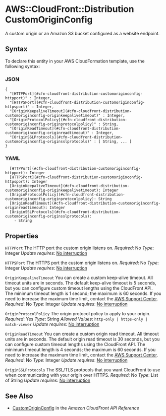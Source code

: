 # AWS::CloudFront::Distribution CustomOriginConfig<a name="aws-properties-cloudfront-distribution-customoriginconfig"></a>

A custom origin or an Amazon S3 bucket configured as a website endpoint\.

## Syntax<a name="aws-properties-cloudfront-distribution-customoriginconfig-syntax"></a>

To declare this entity in your AWS CloudFormation template, use the following syntax:

### JSON<a name="aws-properties-cloudfront-distribution-customoriginconfig-syntax.json"></a>

```
{
  "[HTTPPort](#cfn-cloudfront-distribution-customoriginconfig-httpport)" : Integer,
  "[HTTPSPort](#cfn-cloudfront-distribution-customoriginconfig-httpsport)" : Integer,
  "[OriginKeepaliveTimeout](#cfn-cloudfront-distribution-customoriginconfig-originkeepalivetimeout)" : Integer,
  "[OriginProtocolPolicy](#cfn-cloudfront-distribution-customoriginconfig-originprotocolpolicy)" : String,
  "[OriginReadTimeout](#cfn-cloudfront-distribution-customoriginconfig-originreadtimeout)" : Integer,
  "[OriginSSLProtocols](#cfn-cloudfront-distribution-customoriginconfig-originsslprotocols)" : [ String, ... ]
}
```

### YAML<a name="aws-properties-cloudfront-distribution-customoriginconfig-syntax.yaml"></a>

```
  [HTTPPort](#cfn-cloudfront-distribution-customoriginconfig-httpport): Integer
  [HTTPSPort](#cfn-cloudfront-distribution-customoriginconfig-httpsport): Integer
  [OriginKeepaliveTimeout](#cfn-cloudfront-distribution-customoriginconfig-originkeepalivetimeout): Integer
  [OriginProtocolPolicy](#cfn-cloudfront-distribution-customoriginconfig-originprotocolpolicy): String
  [OriginReadTimeout](#cfn-cloudfront-distribution-customoriginconfig-originreadtimeout): Integer
  [OriginSSLProtocols](#cfn-cloudfront-distribution-customoriginconfig-originsslprotocols):
    - String
```

## Properties<a name="aws-properties-cloudfront-distribution-customoriginconfig-properties"></a>

`HTTPPort`  <a name="cfn-cloudfront-distribution-customoriginconfig-httpport"></a>
The HTTP port the custom origin listens on\.
*Required*: No
*Type*: Integer
*Update requires*: [No interruption](https://docs.aws.amazon.com/AWSCloudFormation/latest/UserGuide/using-cfn-updating-stacks-update-behaviors.html#update-no-interrupt)

`HTTPSPort`  <a name="cfn-cloudfront-distribution-customoriginconfig-httpsport"></a>
The HTTPS port the custom origin listens on\.
*Required*: No
*Type*: Integer
*Update requires*: [No interruption](https://docs.aws.amazon.com/AWSCloudFormation/latest/UserGuide/using-cfn-updating-stacks-update-behaviors.html#update-no-interrupt)

`OriginKeepaliveTimeout`  <a name="cfn-cloudfront-distribution-customoriginconfig-originkeepalivetimeout"></a>
You can create a custom keep\-alive timeout\. All timeout units are in seconds\. The default keep\-alive timeout is 5 seconds, but you can configure custom timeout lengths using the CloudFront API\. The minimum timeout length is 1 second; the maximum is 60 seconds\.
If you need to increase the maximum time limit, contact the [AWS Support Center](https://console.aws.amazon.com/support/home#/)\.
*Required*: No
*Type*: Integer
*Update requires*: [No interruption](https://docs.aws.amazon.com/AWSCloudFormation/latest/UserGuide/using-cfn-updating-stacks-update-behaviors.html#update-no-interrupt)

`OriginProtocolPolicy`  <a name="cfn-cloudfront-distribution-customoriginconfig-originprotocolpolicy"></a>
The origin protocol policy to apply to your origin\.
*Required*: Yes
*Type*: String
*Allowed Values*: `http-only | https-only | match-viewer`
*Update requires*: [No interruption](https://docs.aws.amazon.com/AWSCloudFormation/latest/UserGuide/using-cfn-updating-stacks-update-behaviors.html#update-no-interrupt)

`OriginReadTimeout`  <a name="cfn-cloudfront-distribution-customoriginconfig-originreadtimeout"></a>
You can create a custom origin read timeout\. All timeout units are in seconds\. The default origin read timeout is 30 seconds, but you can configure custom timeout lengths using the CloudFront API\. The minimum timeout length is 4 seconds; the maximum is 60 seconds\.
If you need to increase the maximum time limit, contact the [AWS Support Center](https://console.aws.amazon.com/support/home#/)\.
*Required*: No
*Type*: Integer
*Update requires*: [No interruption](https://docs.aws.amazon.com/AWSCloudFormation/latest/UserGuide/using-cfn-updating-stacks-update-behaviors.html#update-no-interrupt)

`OriginSSLProtocols`  <a name="cfn-cloudfront-distribution-customoriginconfig-originsslprotocols"></a>
The SSL/TLS protocols that you want CloudFront to use when communicating with your origin over HTTPS\.
*Required*: No
*Type*: List of String
*Update requires*: [No interruption](https://docs.aws.amazon.com/AWSCloudFormation/latest/UserGuide/using-cfn-updating-stacks-update-behaviors.html#update-no-interrupt)

## See Also<a name="aws-properties-cloudfront-distribution-customoriginconfig--seealso"></a>
+  [CustomOriginConfig](https://docs.aws.amazon.com/cloudfront/latest/APIReference/API_CustomOriginConfig.html) in the *Amazon CloudFront API Reference*
